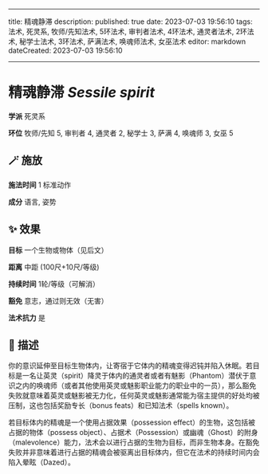 
---
title: 精魂静滞
description: 
published: true
date: 2023-07-03 19:56:10
tags: 法术, 死灵系, 牧师/先知法术, 5环法术, 审判者法术, 4环法术, 通灵者法术, 2环法术, 秘学士法术, 3环法术, 萨满法术, 唤魂师法术, 女巫法术
editor: markdown
dateCreated: 2023-07-03 19:56:10

---

# **精魂静滞** *Sessile spirit*

**学派** 死灵系 

**环位** 牧师/先知 5, 审判者 4, 通灵者 2, 秘学士 3, 萨满 4, 唤魂师 3, 女巫 5

## 🪄 施放

**施法时间** 1 标准动作

**成分** 语言, 姿势

## ✨ 效果 

**目标** 一个生物或物体（见后文） 

**距离** 中距 (100尺+10尺/等级)  

**持续时间** 1轮/等级（可解消） 

**豁免** 意志，通过则无效（无害）

**法术抗力** 是

## 📖 描述

你的意识延伸至目标生物体内，让寄宿于它体内的精魂变得迟钝并陷入休眠。若目标是一名让英灵（spirit）降灵于体内的通灵者或者有魅影（Phantom）潜伏于意识之内的唤魂师（或者其他使用英灵或魅影职业能力的职业中的一员），那么豁免失败就意味着英灵或魅影被无力化，任何英灵或魅影通常能为宿主提供的好处均被压制，这也包括奖励专长（bonus feats）和已知法术（spells known）。

若目标体内的精魂是一个使用占据效果（possession effect）的生物，这包括被占据的物体（possess object）、占据术（Possession）或幽魂（Ghost）的附身（malevolence）能力，法术会以进行占据的生物为目标，而非生物本身。在豁免失败并非意味着进行占据的精魂会被驱离出目标体内，但它在法术的持续时间内会陷入晕眩（Dazed）。
    